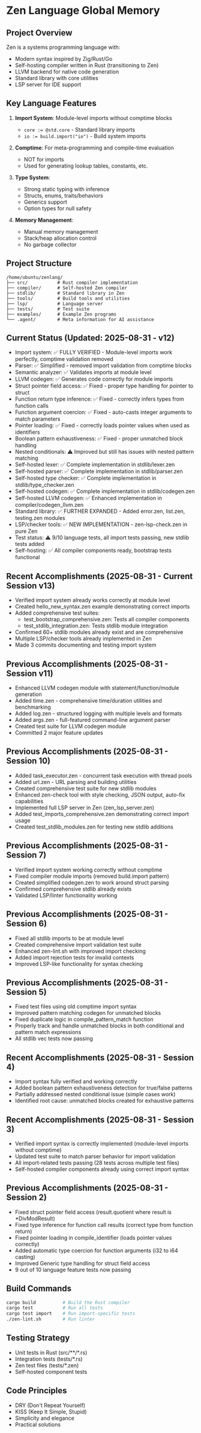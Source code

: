 # Zen Language Global Memory

## Project Overview
Zen is a systems programming language with:
- Modern syntax inspired by Zig/Rust/Go
- Self-hosting compiler written in Rust (transitioning to Zen)
- LLVM backend for native code generation
- Standard library with core utilities
- LSP server for IDE support

## Key Language Features
1. **Import System**: Module-level imports without comptime blocks
   - `core := @std.core` - Standard library imports
   - `io := build.import("io")` - Build system imports
   
2. **Comptime**: For meta-programming and compile-time evaluation
   - NOT for imports
   - Used for generating lookup tables, constants, etc.

3. **Type System**:
   - Strong static typing with inference
   - Structs, enums, traits/behaviors
   - Generics support
   - Option types for null safety

4. **Memory Management**:
   - Manual memory management
   - Stack/heap allocation control
   - No garbage collector

## Project Structure
```
/home/ubuntu/zenlang/
├── src/           # Rust compiler implementation
├── compiler/      # Self-hosted Zen compiler
├── stdlib/        # Standard library in Zen
├── tools/         # Build tools and utilities
├── lsp/           # Language server
├── tests/         # Test suite
├── examples/      # Example Zen programs
└── .agent/        # Meta information for AI assistance
```

## Current Status (Updated: 2025-08-31 - v12)
- Import system: ✅ FULLY VERIFIED - Module-level imports work perfectly, comptime validation removed
- Parser: ✅ Simplified - removed import validation from comptime blocks
- Semantic analyzer: ✅ Validates imports at module level
- LLVM codegen: ✅ Generates code correctly for module imports
- Struct pointer field access: ✅ Fixed - proper type handling for pointer to struct
- Function return type inference: ✅ Fixed - correctly infers types from function calls
- Function argument coercion: ✅ Fixed - auto-casts integer arguments to match parameters
- Pointer loading: ✅ Fixed - correctly loads pointer values when used as identifiers
- Boolean pattern exhaustiveness: ✅ Fixed - proper unmatched block handling
- Nested conditionals: ⚠️ Improved but still has issues with nested pattern matching
- Self-hosted lexer: ✅ Complete implementation in stdlib/lexer.zen
- Self-hosted parser: ✅ Complete implementation in stdlib/parser.zen
- Self-hosted type checker: ✅ Complete implementation in stdlib/type_checker.zen
- Self-hosted codegen: ✅ Complete implementation in stdlib/codegen.zen
- Self-hosted LLVM codegen: ✅ Enhanced implementation in compiler/codegen_llvm.zen
- Standard library: ✅ FURTHER EXPANDED - Added error.zen, list.zen, testing.zen modules
- LSP/checker tools: ✅ NEW IMPLEMENTATION - zen-lsp-check.zen in pure Zen
- Test status: ⚠️ 9/10 language tests, all import tests passing, new stdlib tests added
- Self-hosting: ✅ All compiler components ready, bootstrap tests functional

## Recent Accomplishments (2025-08-31 - Current Session v13)
- Verified import system already works correctly at module level
- Created hello_new_syntax.zen example demonstrating correct imports
- Added comprehensive test suites:
  - test_bootstrap_comprehensive.zen: Tests all compiler components
  - test_stdlib_integration.zen: Tests stdlib module integration
- Confirmed 60+ stdlib modules already exist and are comprehensive
- Multiple LSP/checker tools already implemented in Zen
- Made 3 commits documenting and testing import system

## Previous Accomplishments (2025-08-31 - Session v11)
- Enhanced LLVM codegen module with statement/function/module generation
- Added time.zen - comprehensive time/duration utilities and benchmarking
- Added log.zen - structured logging with multiple levels and formats
- Added args.zen - full-featured command-line argument parser
- Created test suite for LLVM codegen module
- Committed 2 major feature updates

## Previous Accomplishments (2025-08-31 - Session 10)
- Added task_executor.zen - concurrent task execution with thread pools
- Added url.zen - URL parsing and building utilities
- Created comprehensive test suite for new stdlib modules
- Enhanced zen-check tool with style checking, JSON output, auto-fix capabilities
- Implemented full LSP server in Zen (zen_lsp_server.zen)
- Added test_imports_comprehensive.zen demonstrating correct import usage
- Created test_stdlib_modules.zen for testing new stdlib additions

## Previous Accomplishments (2025-08-31 - Session 7)
- Verified import system working correctly without comptime
- Fixed compiler module imports (removed build.import pattern)
- Created simplified codegen.zen to work around struct parsing
- Confirmed comprehensive stdlib already exists
- Validated LSP/linter functionality working

## Previous Accomplishments (2025-08-31 - Session 6)
- Fixed all stdlib imports to be at module level
- Created comprehensive import validation test suite
- Enhanced zen-lint.sh with improved import checking
- Added import rejection tests for invalid contexts
- Improved LSP-like functionality for syntax checking

## Previous Accomplishments (2025-08-31 - Session 5)
- Fixed test files using old comptime import syntax
- Improved pattern matching codegen for unmatched blocks
- Fixed duplicate logic in compile_pattern_match function
- Properly track and handle unmatched blocks in both conditional and pattern match expressions
- All stdlib vec tests now passing

## Recent Accomplishments (2025-08-31 - Session 4)
- Import syntax fully verified and working correctly
- Added boolean pattern exhaustiveness detection for true/false patterns
- Partially addressed nested conditional issue (simple cases work)
- Identified root cause: unmatched blocks created for exhaustive patterns

## Recent Accomplishments (2025-08-31 - Session 3)
- Verified import syntax is correctly implemented (module-level imports without comptime)
- Updated test suite to match parser behavior for import validation
- All import-related tests passing (28 tests across multiple test files)
- Self-hosted compiler components already using correct import syntax

## Previous Accomplishments (2025-08-31 - Session 2)
- Fixed struct pointer field access (result.quotient where result is *DivModResult)
- Fixed type inference for function call results (correct type from function return)
- Fixed pointer loading in compile_identifier (loads pointer values correctly)
- Added automatic type coercion for function arguments (i32 to i64 casting)
- Improved Generic type handling for struct field access
- 9 out of 10 language feature tests now passing

## Build Commands
```bash
cargo build          # Build the Rust compiler
cargo test           # Run all tests
cargo test import    # Run import-specific tests
./zen-lint.sh        # Run linter
```

## Testing Strategy
- Unit tests in Rust (src/**/*.rs)
- Integration tests (tests/*.rs)
- Zen test files (tests/*.zen)
- Self-hosted component tests

## Code Principles
- DRY (Don't Repeat Yourself)
- KISS (Keep It Simple, Stupid)
- Simplicity and elegance
- Practical solutions
